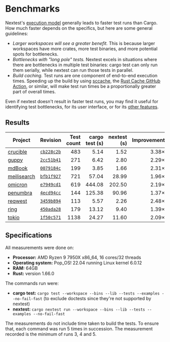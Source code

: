 # Benchmarks

Nextest's [execution model](how-it-works.md) generally leads to faster test runs than Cargo. How much faster depends on the specifics, but here are some general guidelines:

* *Larger workspaces will see a greater benefit.* This is because larger workspaces have more crates, more test binaries, and more potential spots for bottlenecks. 
* *Bottlenecks with "long pole" tests.* Nextest excels in situations where there are bottlenecks in multiple test binaries: cargo test can only run them serially, while nextest can run those tests in parallel.
* *Build caching.* Test runs are one component of end-to-end execution times. Speeding up the build by using [sccache](https://github.com/mozilla/sccache), the [Rust Cache GitHub Action](https://github.com/marketplace/actions/rust-cache), or similar, will make test run times be a proportionally greater part of overall times.

Even if nextest doesn't result in faster test runs, you may find it useful for identifying test bottlenecks, for its user interface, or for its [other features](../README.md#features).

## Results

| Project         | Revision     | Test count | cargo test (s) | nextest (s) | Improvement |
| --------------- | ------------ | ---------: | -------------: | ----------: | ----------: |
| [crucible]      | [`cb228c2b`] | 483        | 5.14           | 1.52        | 3.38×       |
| [guppy]         | [`2cc51b41`] | 271        | 6.42           | 2.80        | 2.29×       |
| [mdBook]        | [`0079184c`] | 199        | 3.85           | 1.66        | 2.31×       |
| [meilisearch]   | [`bfb1f927`] | 721        | 57.04          | 28.99       | 1.96×       |
| [omicron]       | [`e7949cd1`] | 619        | 444.08         | 202.50      | 2.19×       |
| [penumbra]      | [`4ecd94cc`] | 144        | 125.38         | 90.96       | 1.37×       |
| [reqwest]       | [`3459b894`] | 113        | 5.57           | 2.26        | 2.48×       |
| [ring]          | [`450ada28`] | 179        | 13.12          | 9.40        | 1.39×       |
| [tokio]         | [`1f50c571`] | 1138       | 24.27          | 11.60       | 2.09×       |

[crucible]: https://github.com/oxidecomputer/crucible
[`cb228c2b`]: https://github.com/oxidecomputer/crucible/commit/cb228c2b0c29ac2acdea730b149cc70d41effcbf

[guppy]: https://github.com/guppy-rs/guppy
[`2cc51b41`]: https://github.com/guppy-rs/guppy/commit/2cc51b411fe7fec9df6d5f459d5ebb51ba357b9a

[mdbook]: https://github.com/rust-lang/mdBook
[`0079184c`]: https://github.com/rust-lang/mdBook/commit/0079184c16de0916b82e5b3785963f3ef3f505ff

[meilisearch]: https://github.com/meilisearch/meilisearch
[`bfb1f927`]: https://github.com/meilisearch/meilisearch/commit/bfb1f9279bc5648bc9b90109f92e91cb259c288a

[omicron]: https://github.com/oxidecomputer/omicron
[`e7949cd1`]: https://github.com/oxidecomputer/omicron/commit/e7949cd15e775d326ada59c23c933c1714784a31

[penumbra]: https://github.com/penumbra-zone/penumbra
[`4ecd94cc`]: https://github.com/penumbra-zone/penumbra/commit/4ecd94cce2d41427cc8d89693d745448e5253265

[reqwest]: https://github.com/seanmonstar/reqwest
[`3459b894`]: https://github.com/seanmonstar/reqwest/commit/3459b89488e293eaed9f3c413155e2dff3018093

[ring]: https://github.com/briansmith/ring
[`450ada28`]: https://github.com/briansmith/ring/commit/450ada288f1805795140097ec96396b890bcf722

[tokio]: https://github.com/tokio-rs/tokio
[`1f50c571`]: https://github.com/tokio-rs/tokio/commit/e7a0da60cd997f10b33f32c4763c8ecef01144f8

## Specifications

All measurements were done on:
* **Processor:** AMD Ryzen 9 7950X x86_64, 16 cores/32 threads
* **Operating system:** Pop_OS! 22.04 running Linux kernel 6.0.12
* **RAM:** 64GB
* **Rust:** version 1.66.0

The commands run were:

* **cargo test:** `cargo test --workspace --bins --lib --tests --examples --no-fail-fast` (to exclude doctests since they're not supported by nextest)
* **nextest:** `cargo nextest run --workspace --bins --lib --tests --examples --no-fail-fast`

The measurements do not include time taken to build the tests. To ensure that, each command was run 5 times in succession. The measurement recorded is the minimum of runs 3, 4 and 5.
